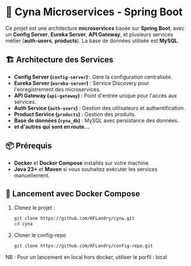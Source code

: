 # 🚀 Cyna Microservices - Spring Boot

Ce projet est une architecture **microservices** basée sur **Spring Boot**, avec un **Config Server**, **Eureka Server**, **API Gateway**, et plusieurs services métier (**auth-users**, **products**). La base de données utilisée est **MySQL**.

## 🏗️ Architecture des Services

- **Config Server (`config-server`)** : Gère la configuration centralisée.
- **Eureka Server (`eureka-server`)** : Service Discovery pour l'enregistrement des microservices.
- **API Gateway (`api-gateway`)** : Point d'entrée unique pour l'accès aux services.
- **Auth Service (`auth-users`)** : Gestion des utilisateurs et authentification.
- **Product Service (`products`)** : Gestion des produits.
- **Base de données (`cyna_db`)** : MySQL avec persistance des données.
- **et d'autres qui sont en route...**

## 📦 Prérequis

- **Docker** et **Docker Compose** installés sur votre machine.
- **Java 23+** et **Maven** si vous souhaitez exécuter les services manuellement.

## 🚀 Lancement avec Docker Compose

1. Clonez le projet :
   ```bash
   git clone https://github.com/KFLandry/cyna.git
   cd cyna

2. Cloner le config-repo
   ```bash
   git clone https://github.com/KFLandry/config-repo.git
   
NB : Pour un lancement en local hors docker, utiliser le porfil : local 